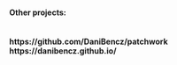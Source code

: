 <h4>Other projects:<h4>
<br>
https://github.com/DaniBencz/patchwork
<br>https://danibencz.github.io/
